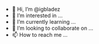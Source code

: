 - 👋 Hi, I’m @igbladez
- 👀 I’m interested in ...
- 🌱 I’m currently learning ...
- 💞️ I’m looking to collaborate on ...
- 📫 How to reach me ...

<!---
igbladez/igbladez is a ✨ special ✨ repository because its `README.md` (this file) appears on your GitHub profile.
You can click the Preview link to take a look at your changes.
--->
